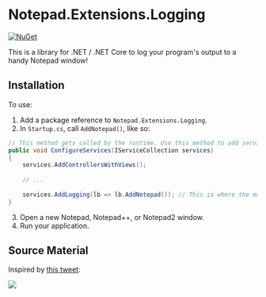 # Notepad.Extensions.Logging

[![NuGet](https://img.shields.io/nuget/v/Notepad.Extensions.Logging)](https://www.nuget.org/packages/Notepad.Extensions.Logging/)

This is a library for .NET / .NET Core to log your program's output to a handy Notepad window!

## Installation

To use:

1. Add a package reference to `Notepad.Extensions.Logging`.
2. In `Startup.cs`, call `AddNotepad()`, like so:

```csharp
// This method gets called by the runtime. Use this method to add services to the container.
public void ConfigureServices(IServiceCollection services)
{
    services.AddControllersWithViews();
    
    // ...
    
    services.AddLogging(lb => lb.AddNotepad()); // This is where the magic happens
}
```

3. Open a new Notepad, Notepad++, or Notepad2 window.
4. Run your application.

## Source Material

Inspired by [this tweet](https://twitter.com/steveklabnik/status/1263190719721766918):

![](https://pbs.twimg.com/media/EYfBQ5cXsAEcu2e?format=jpg&name=orig)

